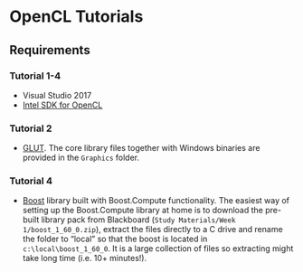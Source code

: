 # OpenCL Tutorials

## Requirements

### Tutorial 1-4
 - Visual Studio 2017
 - [Intel SDK for OpenCL](https://software.intel.com/en-us/intel-opencl)

### Tutorial 2
 - [GLUT](https://www.opengl.org/resources/libraries/glut/). The core library files together with Windows binaries are provided in the `Graphics` folder.  
 
### Tutorial 4
 - [Boost](https://www.boost.org/) library built with Boost.Compute functionality. The easiest way of setting up the Boost.Compute library at home is to download the pre-built library pack from Blackboard (`Study Materials/Week 1/boost_1_60_0.zip`), extract the files directly to a C drive and rename the folder to “local” so that the boost is located in `c:\local\boost_1_60_0`. It is a large collection of files so extracting might take long time (i.e. 10+ minutes!).
